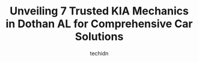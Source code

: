 ---
layout: ampstory
image: https://images.unsplash.com/photo-1617814086906-d847a8bc6fca?ixlib=rb-4.0.3&ixid=MnwxMjA3fDB8MHxwaG90by1wYWdlfHx8fGVufDB8fHx8&auto=format&fit=crop&w=640&h=853&q=80
author: techidn
featured: false
description: Experience the excellence of automotive service by visiting the 7 best KIA Mechanic in Dothan AL, USA. With their expertise, attention to detail, and commitment to customer satisfaction, you
title: Unveiling 7 Trusted KIA Mechanics in Dothan AL for Comprehensive Car Solutions
cover:
   title: Unveiling 7 Trusted KIA Mechanics in Dothan AL for Comprehensive Car Solutions
   subtitle: Rickpate
   background: https://images.unsplash.com/photo-1617814086906-d847a8bc6fca?ixlib=rb-4.0.3&ixid=MnwxMjA3fDB8MHxwaG90by1wYWdlfHx8fGVufDB8fHx8&auto=format&fit=crop&w=640&h=853&q=80

pages: 
 - layout: thirds
   top: <h1>#1 Dothan Kia</h1>
   bottom: "<p>I called the service department on Monday about my motor. I spoke with Chris.  He was very helpful.  I spoke with Adam a few times during the week. They were very nice to</p>"
   background: https://www.knot35.com/toplist/wp-content/uploads/2023/06/best-kia-mechanic-1-in-dothan-al-1685841291.jpeg
   backgroundblur: true
 - layout: thirds
   top: <h1>#2 Techway Automotive</h1>
   bottom: "<p>150 Ross Clark Cir, Dothan, AL 36303, United States</p>"
   background: https://www.knot35.com/toplist/wp-content/uploads/2023/06/best-kia-mechanic-2-in-dothan-al-1685841292.jpeg
   cta:
      link: https://www.knot35.com/toplist/unveiling-7-trusted-kia-mechanics-in-dothan-al-for-comprehensive-car-solutions/
      text: Unveiling 7 Trusted KIA Mechanics in Dothan AL for Comprehensive Car Solutions
 - layout: thirds
   top: <h1>#3 Hyundai of Dothan</h1>
   bottom: "<p>2329 Ross Clark Cir, Dothan, AL 36301, United States</p>"
   background: https://www.knot35.com/toplist/wp-content/uploads/2023/06/best-kia-mechanic-3-in-dothan-al-1685841292.jpeg
   cta:
      link: https://www.knot35.com/toplist/unveiling-7-trusted-kia-mechanics-in-dothan-al-for-comprehensive-car-solutions/
      text: Unveiling 7 Trusted KIA Mechanics in Dothan AL for Comprehensive Car Solutions
 - layout: thirds
   top: <h1>#4 Express Oil Change & Tire Engineers</h1>
   bottom: "<p>4071 W Main St, Dothan, AL 36305, United States</p>"
   background: https://images.unsplash.com/photo-1515405295579-ba7b45403062?ixlib=rb-4.0.3&ixid=MnwxMjA3fDB8MHxwaG90by1wYWdlfHx8fGVufDB8fHx8&auto=format&fit=crop&w=640&h=853&q=80
   cta:
      link: https://www.knot35.com/toplist/unveiling-7-trusted-kia-mechanics-in-dothan-al-for-comprehensive-car-solutions/
      text: Unveiling 7 Trusted KIA Mechanics in Dothan AL for Comprehensive Car Solutions
 - layout: thirds
   top: <h1>#5 Firestone Complete Auto Care</h1>
   bottom: "<p>127 Jones Dr, Dothan, AL 36303, United States</p>"
   background: https://images.unsplash.com/photo-1510906594845-bc082582c8cc?ixlib=rb-4.0.3&ixid=MnwxMjA3fDB8MHxwaG90by1wYWdlfHx8fGVufDB8fHx8&auto=format&fit=crop&w=640&h=853&q=80
   cta:
      link: https://www.knot35.com/toplist/unveiling-7-trusted-kia-mechanics-in-dothan-al-for-comprehensive-car-solutions/
      text: Unveiling 7 Trusted KIA Mechanics in Dothan AL for Comprehensive Car Solutions
 - layout: thirds
   top: <h1>#6 Evans Automotive Services</h1>
   bottom: "<p>102 6th Ave, Dothan, AL 36301, United States</p>"
   background: https://images.unsplash.com/photo-1632260260864-caf7fde5ec36?ixlib=rb-4.0.3&ixid=MnwxMjA3fDB8MHxwaG90by1wYWdlfHx8fGVufDB8fHx8&auto=format&fit=crop&w=640&h=853&q=80
   cta:
      link: https://www.knot35.com/toplist/unveiling-7-trusted-kia-mechanics-in-dothan-al-for-comprehensive-car-solutions/
      text: Unveiling 7 Trusted KIA Mechanics in Dothan AL for Comprehensive Car Solutions
 - layout: thirds
   top: <h1>#7 Jim Skinner Honda</h1>
   bottom: "<p>3823 Ross Clark Cir, Dothan, AL 36303, United States</p>"
   background: https://images.unsplash.com/photo-1614648718611-0635f29016cb?ixlib=rb-4.0.3&ixid=MnwxMjA3fDB8MHxwaG90by1wYWdlfHx8fGVufDB8fHx8&auto=format&fit=crop&w=640&h=853&q=80
   cta:
      link: https://www.knot35.com/toplist/unveiling-7-trusted-kia-mechanics-in-dothan-al-for-comprehensive-car-solutions/
      text: Unveiling 7 Trusted KIA Mechanics in Dothan AL for Comprehensive Car Solutions
 - layout: thirds
   middle: Continue reading...
   background: https://images.unsplash.com/photo-1536745287225-21d689278fd1?ixlib=rb-4.0.3&ixid=MnwxMjA3fDB8MHxwaG90by1wYWdlfHx8fGVufDB8fHx8&auto=format&fit=crop&w=640&h=853&q=80
   cta:
      link: https://www.knot35.com/toplist/unveiling-7-trusted-kia-mechanics-in-dothan-al-for-comprehensive-car-solutions/
      text: Unveiling 7 Trusted KIA Mechanics in Dothan AL for Comprehensive Car Solutions
      
---